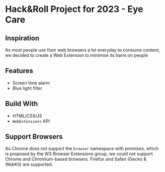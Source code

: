 # Hack&Roll Project for 2023 - Eye Care
## Inspiration
As most people use their web browsers a lot everyday to consume content, we decided to create a Web Extension to minimise its harm on people
## Features
- Screen time alarm
- Blue light filter
## Build With
- HTML/CSS/JS
- `WebExtensions` API
## Support Browsers
As Chrome does not support the `browser` namespace with promises, which is proposed by the W3 Browser Extensions group, we could not support Chrome and Chromium-based browsers. Firefox and Safari (Gecko & WebKit) are supported.
